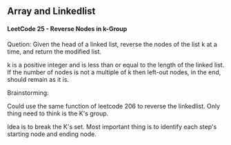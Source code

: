 ## Array and Linkedlist

#### LeetCode 25 - Reverse Nodes in k-Group

Quetion: Given the head of a linked list, reverse the nodes of the list k at a time, and return the modified list.

k is a positive integer and is less than or equal to the length of the linked list. If the number of nodes is not a multiple of k then left-out nodes, in the end, should remain as it is.

Brainstorming:

Could use the same function of leetcode 206 to reverse the linkedlist. Only thing need to think is the K's group.

Idea is to break the K's set. Most important thing is to identify each step's starting node and ending node.

